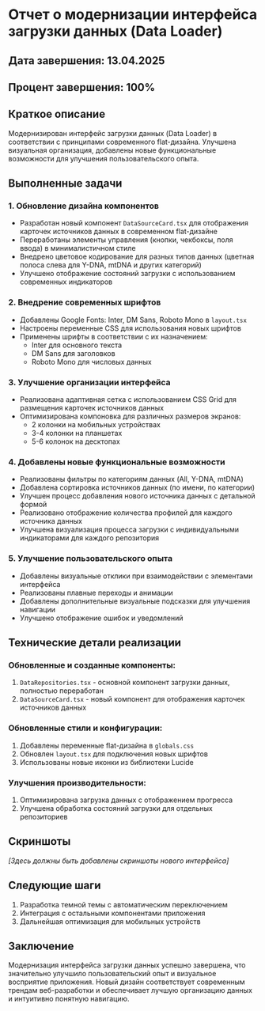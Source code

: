 # Отчет о модернизации интерфейса загрузки данных (Data Loader)

## Дата завершения: 13.04.2025
## Процент завершения: 100%

## Краткое описание
Модернизирован интерфейс загрузки данных (Data Loader) в соответствии с принципами современного flat-дизайна. Улучшена визуальная организация, добавлены новые функциональные возможности для улучшения пользовательского опыта.

## Выполненные задачи

### 1. Обновление дизайна компонентов
- Разработан новый компонент `DataSourceCard.tsx` для отображения карточек источников данных в современном flat-дизайне
- Переработаны элементы управления (кнопки, чекбоксы, поля ввода) в минималистичном стиле
- Внедрено цветовое кодирование для разных типов данных (цветная полоса слева для Y-DNA, mtDNA и других категорий)
- Улучшено отображение состояний загрузки с использованием современных индикаторов

### 2. Внедрение современных шрифтов
- Добавлены Google Fonts: Inter, DM Sans, Roboto Mono в `layout.tsx`
- Настроены переменные CSS для использования новых шрифтов
- Применены шрифты в соответствии с их назначением:
  - Inter для основного текста
  - DM Sans для заголовков
  - Roboto Mono для числовых данных

### 3. Улучшение организации интерфейса
- Реализована адаптивная сетка с использованием CSS Grid для размещения карточек источников данных
- Оптимизирована компоновка для различных размеров экранов:
  - 2 колонки на мобильных устройствах
  - 3-4 колонки на планшетах
  - 5-6 колонок на десктопах

### 4. Добавлены новые функциональные возможности
- Реализованы фильтры по категориям данных (All, Y-DNA, mtDNA)
- Добавлена сортировка источников данных (по имени, по категории)
- Улучшен процесс добавления нового источника данных с детальной формой
- Реализовано отображение количества профилей для каждого источника данных
- Улучшена визуализация процесса загрузки с индивидуальными индикаторами для каждого репозитория

### 5. Улучшение пользовательского опыта
- Добавлены визуальные отклики при взаимодействии с элементами интерфейса
- Реализованы плавные переходы и анимации
- Добавлены дополнительные визуальные подсказки для улучшения навигации
- Улучшено отображение ошибок и уведомлений

## Технические детали реализации

### Обновленные и созданные компоненты:
1. `DataRepositories.tsx` - основной компонент загрузки данных, полностью переработан
2. `DataSourceCard.tsx` - новый компонент для отображения карточек источников данных

### Обновленные стили и конфигурации:
1. Добавлены переменные flat-дизайна в `globals.css`
2. Обновлен `layout.tsx` для подключения новых шрифтов
3. Использованы новые иконки из библиотеки Lucide

### Улучшения производительности:
1. Оптимизирована загрузка данных с отображением прогресса
2. Улучшена обработка состояний загрузки для отдельных репозиториев

## Скриншоты
*[Здесь должны быть добавлены скриншоты нового интерфейса]*

## Следующие шаги
1. Разработка темной темы с автоматическим переключением
2. Интеграция с остальными компонентами приложения
3. Дальнейшая оптимизация для мобильных устройств

## Заключение
Модернизация интерфейса загрузки данных успешно завершена, что значительно улучшило пользовательский опыт и визуальное восприятие приложения. Новый дизайн соответствует современным трендам веб-разработки и обеспечивает лучшую организацию данных и интуитивно понятную навигацию.